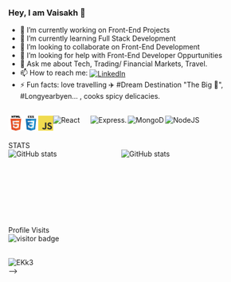 ### Hey, I am Vaisakh 👋


- 🔭 I’m currently working on Front-End Projects
- 🌱 I’m currently learning Full Stack Development
- 👯 I’m looking to collaborate on Front-End Development
- 🤔 I’m looking for help with Front-End Developer Oppurtunities 
- 💬 Ask me about Tech, Trading/ Financial Markets, Travel.
- 📫 How to reach me: <a href="https://www.linkedin.com/in/vaisakhbalakrishnan/">
         <img align="center" alt="LinkedIn" height="20px" width="60px" src="https://img.shields.io/badge/linkedin-%230077B5.svg?style=for-the-badge&logo=linkedin&logoColor=white" /> </a>
- ⚡ Fun facts: love travelling :airplane:  #Dream Destination "The Big :apple:", #Longyearbyen... , cooks spicy delicacies. 


<br />
<div>
<img align="left" alt="HTML5" height="30px" width="30px" src="https://raw.githubusercontent.com/github/explore/80688e429a7d4ef2fca1e82350fe8e3517d3494d/topics/html/html.png" />
<img align="left" alt="CSS3" height="30px" width="30px" src="https://raw.githubusercontent.com/github/explore/80688e429a7d4ef2fca1e82350fe8e3517d3494d/topics/css/css.png" />
<img align="left" alt="JavaScript" height="30px" width="30px" src="https://raw.githubusercontent.com/github/explore/80688e429a7d4ef2fca1e82350fe8e3517d3494d/topics/javascript/javascript.png" />
<img align="left" alt="React" height="20px" width="75px" src="https://img.shields.io/badge/react-%2320232a.svg?style=for-the-badge&logo=react&logoColor=%2361DAFB"/>
<img align="left" alt="Express.js" height="20px" width="75px" src="https://img.shields.io/badge/express.js-%23404d59.svg?style=for-the-badge&logo=express&logoColor=%2361DAFB"/>
<img align="left" alt="MongoDB" height="20px" width="75px" src="https://img.shields.io/badge/MongoDB-%234ea94b.svg?style=for-the-badge&logo=mongodb&logoColor=white"/>
<img align="left" alt="NodeJS" height="20px" width="75px" src="https://img.shields.io/badge/node.js-6DA55F?style=for-the-badge&logo=node.js&logoColor=white"/>
<div/>
<br />
<br />
<br />
STATS

<br />
<div>
<a href="https://github.com/vbnair/vbnair">
<img align="left" alt="GitHub stats" width="45%" src="https://github-readme-stats.vercel.app/api?username=vbnair&show_icons=true&theme=radical"/>
</a>
<a href="https://github.com/vbnair/vbnair">
<img align="left" alt="GitHub stats" width="45%" src="https://github-readme-stats.vercel.app/api/top-langs/?username=vbnair&layout=compact"/>
</a>
<div/>

<br>
<br />
<br />
<br />
<br />
<br />
<br />
<br />
<br />
Profile Visits
<br />


<img align="left" alt="visitor badge" src="https://visitor-badge.glitch.me/badge?page_id=vbnair.vbnair"/>

<br />
<br />

![EKk3](https://user-images.githubusercontent.com/102319202/189891518-b7d20445-c435-432b-8790-8bc806163e83.gif)
<br />
-->

